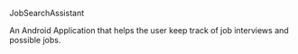 JobSearchAssistant

An Android Application that helps the user keep track of job interviews and possible jobs.
